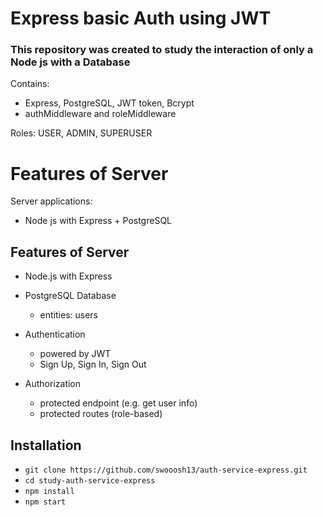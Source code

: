 # Express basic Auth using JWT

### This repository was created to study the interaction of only a Node js with a Database

Contains:
* Express, PostgreSQL, JWT token, Bcrypt
* authMiddleware and roleMiddleware

Roles: USER, ADMIN, SUPERUSER

# Features of Server

Server applications:
* Node js with Express + PostgreSQL

## Features of Server
* Node.js with Express

* PostgreSQL Database
  * entities: users

* Authentication
  * powered by JWT
  * Sign Up, Sign In, Sign Out

* Authorization
  * protected endpoint (e.g. get user info)
  * protected routes (role-based)

## Installation

* `git clone https://github.com/swooosh13/auth-service-express.git`
* `cd study-auth-service-express`
* `npm install`
* `npm start`
